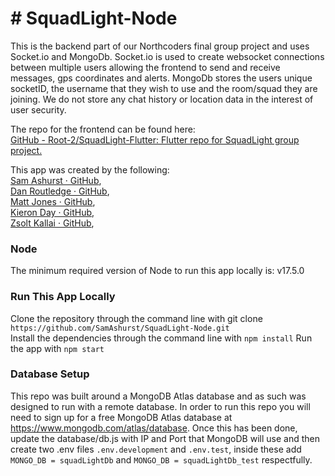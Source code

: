 # # SquadLight-Node

This is the backend part of our Northcoders final group project and uses Socket.io and MongoDb.
Socket.io is used to create websocket connections between multiple users allowing the frontend to send and receive messages, gps coordinates and alerts.
MongoDb stores the users unique socketID, the username that they wish to use and the room/squad they are joining. We do not store any chat history or location data in the interest of user security.

The repo for the frontend can be found here:\
[GitHub - Root-2/SquadLight-Flutter: Flutter repo for SquadLight group project.](https://github.com/Root-2/SquadLight-Flutter)

This app was created by the following:\
[Sam Ashurst · GitHub](https://github.com/SamAshurst),\
[Dan Routledge · GitHub](https://github.com/Root-2),\
[Matt Jones · GitHub](https://github.com/mjonesdev),\
[Kieron Day · GitHub](https://github.com/kieron-day),\
[Zsolt Kallai · GitHub](https://github.com/kllzslt),

### Node
The minimum required version of Node to run this app locally is: v17.5.0

### Run This App Locally
Clone the repository through the command line with git clone `https://github.com/SamAshurst/SquadLight-Node.git`\
Install the dependencies through the command line with `npm install`
Run the app with `npm start`

### Database Setup
This repo was built around a MongoDB Atlas database and as such was designed to run with a remote database. In order to run this repo you will need to sign up for a free MongoDB Atlas database at https://www.mongodb.com/atlas/database.
Once this has been done, update the database/db.js with IP and Port that MongoDB will use and then create two .env files `.env.development` and `.env.test`, inside these add `MONGO_DB = squadLightDb` and `MONGO_DB = squadLightDb_test` respectfully.
